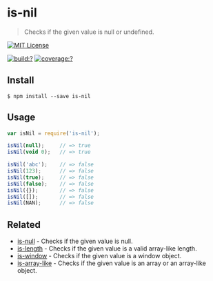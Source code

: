 # is-nil

> Checks if the given value is null or undefined. 

[![MIT License](https://img.shields.io/badge/license-MIT_License-green.svg?style=flat-square)](https://github.com/bubkoo/is-nil/blob/master/LICENSE)

[![build:?](https://img.shields.io/travis/bubkoo/is-nil/master.svg?style=flat-square)](https://travis-ci.org/bubkoo/is-nil)
[![coverage:?](https://img.shields.io/coveralls/bubkoo/is-nil/master.svg?style=flat-square)](https://coveralls.io/github/bubkoo/is-nil)


## Install

```
$ npm install --save is-nil 
```


## Usage

```js
var isNil = require('is-nil');

isNil(null);     // => true
isNil(void 0);   // => true

isNil('abc');    // => false
isNil(123);      // => false
isNil(true);     // => false
isNil(false);    // => false
isNil({});       // => false
isNil([]);       // => false
isNil(NAN);      // => false
```

## Related

- [is-null](https://github.com/bubkoo/is-null) - Checks if the given value is null.
- [is-length](https://github.com/bubkoo/is-length) - Checks if the given value is a valid array-like length.
- [is-window](https://github.com/bubkoo/is-window) - Checks if the given value is a window object.
- [is-array-like](https://github.com/bubkoo/is-array-like) - Checks if the given value is an array or an array-like object.
